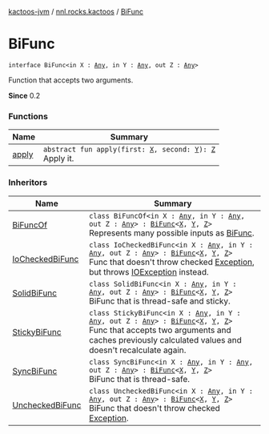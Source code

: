 [kactoos-jvm](../../index.md) / [nnl.rocks.kactoos](../index.md) / [BiFunc](./index.md)

# BiFunc

`interface BiFunc<in X : `[`Any`](https://kotlinlang.org/api/latest/jvm/stdlib/kotlin/-any/index.html)`, in Y : `[`Any`](https://kotlinlang.org/api/latest/jvm/stdlib/kotlin/-any/index.html)`, out Z : `[`Any`](https://kotlinlang.org/api/latest/jvm/stdlib/kotlin/-any/index.html)`>`

Function that accepts two arguments.

**Since**
0.2

### Functions

| Name | Summary |
|---|---|
| [apply](apply.md) | `abstract fun apply(first: `[`X`](index.md#X)`, second: `[`Y`](index.md#Y)`): `[`Z`](index.md#Z)<br>Apply it. |

### Inheritors

| Name | Summary |
|---|---|
| [BiFuncOf](../../nnl.rocks.kactoos.func/-bi-func-of/index.md) | `class BiFuncOf<in X : `[`Any`](https://kotlinlang.org/api/latest/jvm/stdlib/kotlin/-any/index.html)`, in Y : `[`Any`](https://kotlinlang.org/api/latest/jvm/stdlib/kotlin/-any/index.html)`, out Z : `[`Any`](https://kotlinlang.org/api/latest/jvm/stdlib/kotlin/-any/index.html)`> : `[`BiFunc`](./index.md)`<`[`X`](../../nnl.rocks.kactoos.func/-bi-func-of/index.md#X)`, `[`Y`](../../nnl.rocks.kactoos.func/-bi-func-of/index.md#Y)`, `[`Z`](../../nnl.rocks.kactoos.func/-bi-func-of/index.md#Z)`>`<br>Represents many possible inputs as [BiFunc](./index.md). |
| [IoCheckedBiFunc](../../nnl.rocks.kactoos.func/-io-checked-bi-func/index.md) | `class IoCheckedBiFunc<in X : `[`Any`](https://kotlinlang.org/api/latest/jvm/stdlib/kotlin/-any/index.html)`, in Y : `[`Any`](https://kotlinlang.org/api/latest/jvm/stdlib/kotlin/-any/index.html)`, out Z : `[`Any`](https://kotlinlang.org/api/latest/jvm/stdlib/kotlin/-any/index.html)`> : `[`BiFunc`](./index.md)`<`[`X`](../../nnl.rocks.kactoos.func/-io-checked-bi-func/index.md#X)`, `[`Y`](../../nnl.rocks.kactoos.func/-io-checked-bi-func/index.md#Y)`, `[`Z`](../../nnl.rocks.kactoos.func/-io-checked-bi-func/index.md#Z)`>`<br>Func that doesn't throw checked [Exception](https://kotlinlang.org/api/latest/jvm/stdlib/kotlin/-exception/index.html), but throws [IOException](http://docs.oracle.com/javase/8/docs/api/java/io/IOException.html) instead. |
| [SolidBiFunc](../../nnl.rocks.kactoos.func/-solid-bi-func/index.md) | `class SolidBiFunc<in X : `[`Any`](https://kotlinlang.org/api/latest/jvm/stdlib/kotlin/-any/index.html)`, in Y : `[`Any`](https://kotlinlang.org/api/latest/jvm/stdlib/kotlin/-any/index.html)`, out Z : `[`Any`](https://kotlinlang.org/api/latest/jvm/stdlib/kotlin/-any/index.html)`> : `[`BiFunc`](./index.md)`<`[`X`](../../nnl.rocks.kactoos.func/-solid-bi-func/index.md#X)`, `[`Y`](../../nnl.rocks.kactoos.func/-solid-bi-func/index.md#Y)`, `[`Z`](../../nnl.rocks.kactoos.func/-solid-bi-func/index.md#Z)`>`<br>BiFunc that is thread-safe and sticky. |
| [StickyBiFunc](../../nnl.rocks.kactoos.func/-sticky-bi-func/index.md) | `class StickyBiFunc<in X : `[`Any`](https://kotlinlang.org/api/latest/jvm/stdlib/kotlin/-any/index.html)`, in Y : `[`Any`](https://kotlinlang.org/api/latest/jvm/stdlib/kotlin/-any/index.html)`, out Z : `[`Any`](https://kotlinlang.org/api/latest/jvm/stdlib/kotlin/-any/index.html)`> : `[`BiFunc`](./index.md)`<`[`X`](../../nnl.rocks.kactoos.func/-sticky-bi-func/index.md#X)`, `[`Y`](../../nnl.rocks.kactoos.func/-sticky-bi-func/index.md#Y)`, `[`Z`](../../nnl.rocks.kactoos.func/-sticky-bi-func/index.md#Z)`>`<br>Func that accepts two arguments and caches previously calculated values and doesn't recalculate again. |
| [SyncBiFunc](../../nnl.rocks.kactoos.func/-sync-bi-func/index.md) | `class SyncBiFunc<in X : `[`Any`](https://kotlinlang.org/api/latest/jvm/stdlib/kotlin/-any/index.html)`, in Y : `[`Any`](https://kotlinlang.org/api/latest/jvm/stdlib/kotlin/-any/index.html)`, out Z : `[`Any`](https://kotlinlang.org/api/latest/jvm/stdlib/kotlin/-any/index.html)`> : `[`BiFunc`](./index.md)`<`[`X`](../../nnl.rocks.kactoos.func/-sync-bi-func/index.md#X)`, `[`Y`](../../nnl.rocks.kactoos.func/-sync-bi-func/index.md#Y)`, `[`Z`](../../nnl.rocks.kactoos.func/-sync-bi-func/index.md#Z)`>`<br>BiFunc that is thread-safe. |
| [UncheckedBiFunc](../../nnl.rocks.kactoos.func/-unchecked-bi-func/index.md) | `class UncheckedBiFunc<in X : `[`Any`](https://kotlinlang.org/api/latest/jvm/stdlib/kotlin/-any/index.html)`, in Y : `[`Any`](https://kotlinlang.org/api/latest/jvm/stdlib/kotlin/-any/index.html)`, out Z : `[`Any`](https://kotlinlang.org/api/latest/jvm/stdlib/kotlin/-any/index.html)`> : `[`BiFunc`](./index.md)`<`[`X`](../../nnl.rocks.kactoos.func/-unchecked-bi-func/index.md#X)`, `[`Y`](../../nnl.rocks.kactoos.func/-unchecked-bi-func/index.md#Y)`, `[`Z`](../../nnl.rocks.kactoos.func/-unchecked-bi-func/index.md#Z)`>`<br>BiFunc that doesn't throw checked [Exception](https://kotlinlang.org/api/latest/jvm/stdlib/kotlin/-exception/index.html). |
